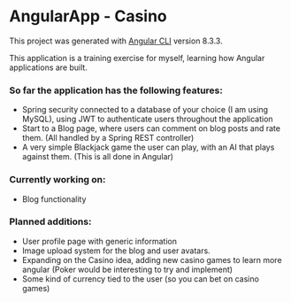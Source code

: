 # AngularApp - Casino

This project was generated with [Angular CLI](https://github.com/angular/angular-cli) version 8.3.3.

This application is a training exercise for myself, learning how Angular applications are built.

### So far the application has the following features:
- Spring security connected to a database of your choice (I am using MySQL), using JWT to authenticate users throughout the application
- Start to a Blog page, where users can comment on blog posts and rate them. (All handled by a Spring REST controller)
- A very simple Blackjack game the user can play, with an AI that plays against them. (This is all done in Angular)

### Currently working on:
- Blog functionality

### Planned additions:
- User profile page with generic information
- Image upload system for the blog and user avatars.
- Expanding on the Casino idea, adding new casino games to learn more angular (Poker would be interesting to try and implement)
- Some kind of currency tied to the user (so you can bet on casino games)
